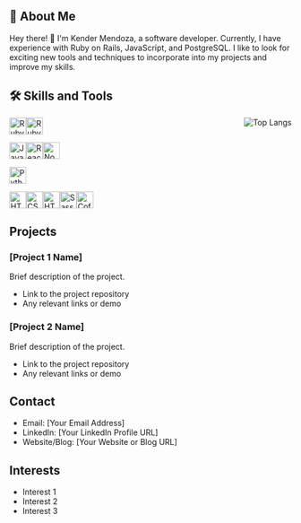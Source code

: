 ## 🚀 About Me

Hey there! 👋 I'm Kender Mendoza, a software developer. Currently, I have experience with Ruby on Rails, JavaScript, and PostgreSQL. I like to look for exciting new tools and techniques to incorporate into my projects and improve my skills.

## 🛠 Skills and Tools

<picture>
    <source media="(prefers-color-scheme: dark)" srcset="https://github-readme-stats.vercel.app/api/top-langs/?username=Kender-Mendoza&hide_progress=false">
    <img alt="Top Langs" src="https://github-readme-stats.vercel.app/api/top-langs/?username=Kender-Mendoza&hide_progress=false" align="right" /> 
</picture>

<img alt="Ruby" src="https://img.shields.io/badge/-Ruby-maroon?style=flat-square&logo=ruby&logoColor=white" height="30" width="auto" /><img alt="Ruby on Rails" src="https://img.shields.io/badge/-Ruby_on_Rails-red?style=flat-square&logo=ruby-on-rails&logoColor=white" height="30" width="auto" />

<img alt="JavaScript" src="https://img.shields.io/badge/-JavaScript-yellow?style=flat-square&logo=javascript&logoColor=white" height="30" width="auto" /><img alt="React" src="https://img.shields.io/badge/-React-blue?style=flat-square&logo=react&logoColor=white" height="30" width="auto" /><img alt="Node.js" src="https://img.shields.io/badge/-Node.js-green?style=flat-square&logo=node.js&logoColor=white" height="30" />
  
<img alt="Python" src="https://img.shields.io/badge/-Python-blue?style=flat-square&logo=python&logoColor=white" height="30" />
  
<img alt="HTML" src="https://img.shields.io/badge/-HTML-orange?style=flat-square&logo=html5&logoColor=white" height="30" /><img alt="CSS" src="https://img.shields.io/badge/-CSS-blue?style=flat-square&logo=css3&logoColor=white" height="30" /><img alt="HTML Slim" src="https://img.shields.io/badge/-HTML_Slim-green?style=flat-square&logo=html5&logoColor=white" height="30" /><img alt="Sass" src="https://img.shields.io/badge/-Sass-pink?style=flat-square&logo=sass&logoColor=white" height="30" /><img alt="CoffeeScript" src="https://img.shields.io/badge/-CoffeeScript-lightgrey?style=flat-square&logo=coffeescript&logoColor=white" height="30" />

## Projects

### [Project 1 Name]

Brief description of the project.

- Link to the project repository
- Any relevant links or demo

### [Project 2 Name]

Brief description of the project.

- Link to the project repository
- Any relevant links or demo

## Contact

- Email: [Your Email Address]
- LinkedIn: [Your LinkedIn Profile URL]
- Website/Blog: [Your Website or Blog URL]

## Interests

- Interest 1
- Interest 2
- Interest 3
